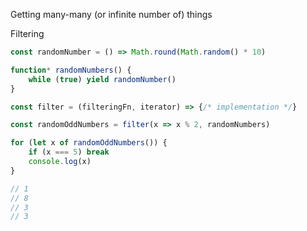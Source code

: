 Getting many-many (or infinite number of) things

Filtering

```js
const randomNumber = () => Math.round(Math.random() * 10)

function* randomNumbers() {
	while (true) yield randomNumber()
}

const filter = (filteringFn, iterator) => {/* implementation */}

const randomOddNumbers = filter(x => x % 2, randomNumbers)

for (let x of randomOddNumbers()) {
    if (x === 5) break
    console.log(x)
}

// 1
// 8
// 3
// 3

```
